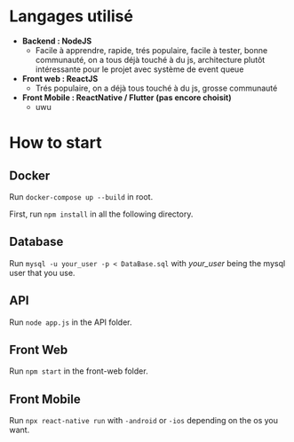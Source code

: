 # Langages utilisé
- **Backend : NodeJS**
  - Facile à apprendre, rapide, trés populaire, facile à tester, bonne communauté, on a tous déjà touché à du js, architecture plutôt intéressante pour le projet avec système de event queue
- **Front web : ReactJS**
  - Trés populaire, on a déjà tous touché à du js, grosse communauté
- **Front Mobile : ReactNative / Flutter (pas encore choisit)**
    - uwu

# How to start

## Docker
Run `docker-compose up --build` in root.

First, run `npm install` in all the following directory.
## Database
Run `mysql -u your_user -p < DataBase.sql` with *your_user* being the mysql user that you use.

## API
Run `node app.js` in the API folder.
## Front Web
Run `npm start` in the front-web folder.
## Front Mobile
Run `npx react-native run` with `-android` or `-ios` depending on the os you want.
